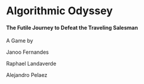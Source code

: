 # Algorithmic Odyssey

#### The Futile Journey to Defeat the Traveling Salesman

A Game by

Janoo Fernandes

Raphael Landaverde

Alejandro Pelaez
